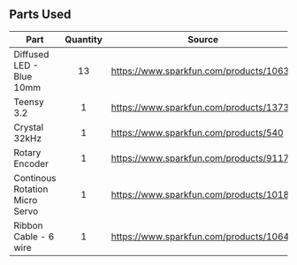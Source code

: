 ## Parts Used

| Part                           | Quantity | Source                                   |
| ------------------------------ | :------: | ---------------------------------------- |
| Diffused LED - Blue 10mm       | 13       | https://www.sparkfun.com/products/10635  |
| Teensy 3.2                     | 1        | https://www.sparkfun.com/products/13736  |
| Crystal 32kHz                  | 1        | https://www.sparkfun.com/products/540    |
| Rotary Encoder                 | 1        | https://www.sparkfun.com/products/9117   |
| Continous Rotation Micro Servo | 1        | https://www.sparkfun.com/products/10189  |
| Ribbon Cable - 6 wire          | 1        | https://www.sparkfun.com/products/10646  |
